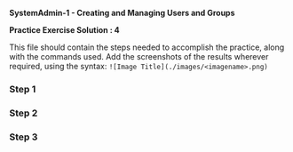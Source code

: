 **SystemAdmin-1 - Creating and Managing Users and Groups**

**Practice Exercise Solution : 4**

This file should contain the steps needed to accomplish the practice, along with the commands used. Add the screenshots of the results wherever required, using the syntax: ```![Image Title](./images/<imagename>.png)```

### Step 1

### Step 2

### Step 3


